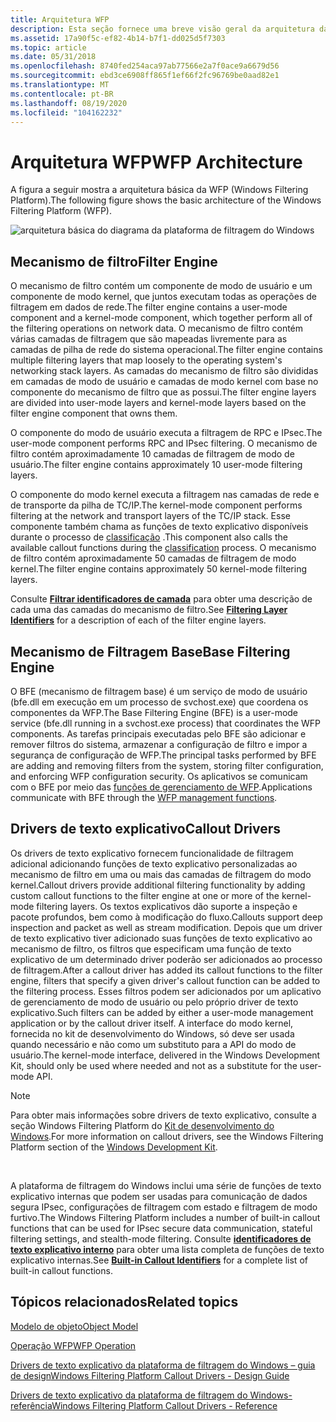 ```yaml
---
title: Arquitetura WFP
description: Esta seção fornece uma breve visão geral da arquitetura da plataforma de filtragem do Windows.
ms.assetid: 17a90f5c-ef82-4b14-b7f1-dd025d5f7303
ms.topic: article
ms.date: 05/31/2018
ms.openlocfilehash: 8740fed254aca97ab77566e2a7f0ace9a6679d56
ms.sourcegitcommit: ebd3ce6908ff865f1ef66f2fc96769be0aad82e1
ms.translationtype: MT
ms.contentlocale: pt-BR
ms.lasthandoff: 08/19/2020
ms.locfileid: "104162232"
---
```

# <a name="wfp-architecture"></a><span data-ttu-id="757b7-103">Arquitetura WFP</span><span class="sxs-lookup"><span data-stu-id="757b7-103">WFP Architecture</span></span>

<span data-ttu-id="757b7-104">A figura a seguir mostra a arquitetura básica da WFP (Windows Filtering Platform).</span><span class="sxs-lookup"><span data-stu-id="757b7-104">The following figure shows the basic architecture of the Windows Filtering Platform (WFP).</span></span>

![arquitetura básica do diagrama da plataforma de filtragem do Windows](images/wfp-architecture.png)

## <a name="filter-engine"></a><span data-ttu-id="757b7-106">Mecanismo de filtro</span><span class="sxs-lookup"><span data-stu-id="757b7-106">Filter Engine</span></span>

<span data-ttu-id="757b7-107">O mecanismo de filtro contém um componente de modo de usuário e um componente de modo kernel, que juntos executam todas as operações de filtragem em dados de rede.</span><span class="sxs-lookup"><span data-stu-id="757b7-107">The filter engine contains a user-mode component and a kernel-mode component, which together perform all of the filtering operations on network data.</span></span> <span data-ttu-id="757b7-108">O mecanismo de filtro contém várias camadas de filtragem que são mapeadas livremente para as camadas de pilha de rede do sistema operacional.</span><span class="sxs-lookup"><span data-stu-id="757b7-108">The filter engine contains multiple filtering layers that map loosely to the operating system's networking stack layers.</span></span> <span data-ttu-id="757b7-109">As camadas do mecanismo de filtro são divididas em camadas de modo de usuário e camadas de modo kernel com base no componente do mecanismo de filtro que as possui.</span><span class="sxs-lookup"><span data-stu-id="757b7-109">The filter engine layers are divided into user-mode layers and kernel-mode layers based on the filter engine component that owns them.</span></span>

<span data-ttu-id="757b7-110">O componente do modo de usuário executa a filtragem de RPC e IPsec.</span><span class="sxs-lookup"><span data-stu-id="757b7-110">The user-mode component performs RPC and IPsec filtering.</span></span> <span data-ttu-id="757b7-111">O mecanismo de filtro contém aproximadamente 10 camadas de filtragem de modo de usuário.</span><span class="sxs-lookup"><span data-stu-id="757b7-111">The filter engine contains approximately 10 user-mode filtering layers.</span></span>

<span data-ttu-id="757b7-112">O componente do modo kernel executa a filtragem nas camadas de rede e de transporte da pilha de TC/IP.</span><span class="sxs-lookup"><span data-stu-id="757b7-112">The kernel-mode component performs filtering at the network and transport layers of the TC/IP stack.</span></span> <span data-ttu-id="757b7-113">Esse componente também chama as funções de texto explicativo disponíveis durante o processo de [classificação](basic-operation.md) .</span><span class="sxs-lookup"><span data-stu-id="757b7-113">This component also calls the available callout functions during the [classification](basic-operation.md) process.</span></span> <span data-ttu-id="757b7-114">O mecanismo de filtro contém aproximadamente 50 camadas de filtragem de modo kernel.</span><span class="sxs-lookup"><span data-stu-id="757b7-114">The filter engine contains approximately 50 kernel-mode filtering layers.</span></span>

<span data-ttu-id="757b7-115">Consulte [**Filtrar identificadores de camada**](management-filtering-layer-identifiers-.md) para obter uma descrição de cada uma das camadas do mecanismo de filtro.</span><span class="sxs-lookup"><span data-stu-id="757b7-115">See [**Filtering Layer Identifiers**](management-filtering-layer-identifiers-.md) for a description of each of the filter engine layers.</span></span>

## <a name="base-filtering-engine"></a><span data-ttu-id="757b7-116">Mecanismo de Filtragem Base</span><span class="sxs-lookup"><span data-stu-id="757b7-116">Base Filtering Engine</span></span>

<span data-ttu-id="757b7-117">O BFE (mecanismo de filtragem base) é um serviço de modo de usuário (bfe.dll em execução em um processo de svchost.exe) que coordena os componentes da WFP.</span><span class="sxs-lookup"><span data-stu-id="757b7-117">The Base Filtering Engine (BFE) is a user-mode service (bfe.dll running in a svchost.exe process) that coordinates the WFP components.</span></span> <span data-ttu-id="757b7-118">As tarefas principais executadas pelo BFE são adicionar e remover filtros do sistema, armazenar a configuração de filtro e impor a segurança de configuração de WFP.</span><span class="sxs-lookup"><span data-stu-id="757b7-118">The principal tasks performed by BFE are adding and removing filters from the system, storing filter configuration, and enforcing WFP configuration security.</span></span> <span data-ttu-id="757b7-119">Os aplicativos se comunicam com o BFE por meio das [funções de gerenciamento de WFP](fwp-mgmt-functions.md).</span><span class="sxs-lookup"><span data-stu-id="757b7-119">Applications communicate with BFE through the [WFP management functions](fwp-mgmt-functions.md).</span></span>

## <a name="callout-drivers"></a><span data-ttu-id="757b7-120">Drivers de texto explicativo</span><span class="sxs-lookup"><span data-stu-id="757b7-120">Callout Drivers</span></span>

<span data-ttu-id="757b7-121">Os drivers de texto explicativo fornecem funcionalidade de filtragem adicional adicionando funções de texto explicativo personalizadas ao mecanismo de filtro em uma ou mais das camadas de filtragem do modo kernel.</span><span class="sxs-lookup"><span data-stu-id="757b7-121">Callout drivers provide additional filtering functionality by adding custom callout functions to the filter engine at one or more of the kernel-mode filtering layers.</span></span> <span data-ttu-id="757b7-122">Os textos explicativos dão suporte a inspeção e pacote profundos, bem como à modificação do fluxo.</span><span class="sxs-lookup"><span data-stu-id="757b7-122">Callouts support deep inspection and packet as well as stream modification.</span></span> <span data-ttu-id="757b7-123">Depois que um driver de texto explicativo tiver adicionado suas funções de texto explicativo ao mecanismo de filtro, os filtros que especificam uma função de texto explicativo de um determinado driver poderão ser adicionados ao processo de filtragem.</span><span class="sxs-lookup"><span data-stu-id="757b7-123">After a callout driver has added its callout functions to the filter engine, filters that specify a given driver's callout function can be added to the filtering process.</span></span> <span data-ttu-id="757b7-124">Esses filtros podem ser adicionados por um aplicativo de gerenciamento de modo de usuário ou pelo próprio driver de texto explicativo.</span><span class="sxs-lookup"><span data-stu-id="757b7-124">Such filters can be added by either a user-mode management application or by the callout driver itself.</span></span> <span data-ttu-id="757b7-125">A interface do modo kernel, fornecida no kit de desenvolvimento do Windows, só deve ser usada quando necessário e não como um substituto para a API do modo de usuário.</span><span class="sxs-lookup"><span data-stu-id="757b7-125">The kernel-mode interface, delivered in the Windows Development Kit, should only be used where needed and not as a substitute for the user-mode API.</span></span>

> [!Note]  
> <span data-ttu-id="757b7-126">Para obter mais informações sobre drivers de texto explicativo, consulte a seção Windows Filtering Platform do [Kit de desenvolvimento do Windows](/windows-hardware/drivers/network/windows-filtering-platform-callout-drivers2).</span><span class="sxs-lookup"><span data-stu-id="757b7-126">For more information on callout drivers, see the Windows Filtering Platform section of the [Windows Development Kit](/windows-hardware/drivers/network/windows-filtering-platform-callout-drivers2).</span></span>

 

<span data-ttu-id="757b7-127">A plataforma de filtragem do Windows inclui uma série de funções de texto explicativo internas que podem ser usadas para comunicação de dados segura IPsec, configurações de filtragem com estado e filtragem de modo furtivo.</span><span class="sxs-lookup"><span data-stu-id="757b7-127">The Windows Filtering Platform includes a number of built-in callout functions that can be used for IPsec secure data communication, stateful filtering settings, and stealth-mode filtering.</span></span> <span data-ttu-id="757b7-128">Consulte [**identificadores de texto explicativo interno**](built-in-callout-identifiers.md) para obter uma lista completa de funções de texto explicativo internas.</span><span class="sxs-lookup"><span data-stu-id="757b7-128">See [**Built-in Callout Identifiers**](built-in-callout-identifiers.md) for a complete list of built-in callout functions.</span></span>

## <a name="related-topics"></a><span data-ttu-id="757b7-129">Tópicos relacionados</span><span class="sxs-lookup"><span data-stu-id="757b7-129">Related topics</span></span>

<dl> <dt>

[<span data-ttu-id="757b7-130">Modelo de objeto</span><span class="sxs-lookup"><span data-stu-id="757b7-130">Object Model</span></span>](object-model.md)
</dt> <dt>

[<span data-ttu-id="757b7-131">Operação WFP</span><span class="sxs-lookup"><span data-stu-id="757b7-131">WFP Operation</span></span>](basic-operation.md)
</dt> <dt>

[<span data-ttu-id="757b7-132">Drivers de texto explicativo da plataforma de filtragem do Windows – guia de design</span><span class="sxs-lookup"><span data-stu-id="757b7-132">Windows Filtering Platform Callout Drivers - Design Guide</span></span>](/windows-hardware/drivers/network/windows-filtering-platform-callout-drivers2)
</dt> <dt>

[<span data-ttu-id="757b7-133">Drivers de texto explicativo da plataforma de filtragem do Windows-referência</span><span class="sxs-lookup"><span data-stu-id="757b7-133">Windows Filtering Platform Callout Drivers - Reference</span></span>](/windows-hardware/drivers/ddi/_netvista/)
</dt> </dl>

 

 